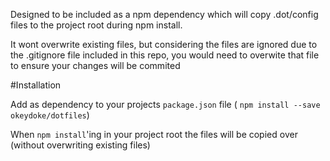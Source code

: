 Designed to be included as a npm dependency which will copy .dot/config files to the project root during npm install.

It wont overwrite existing files, but considering the files are ignored due to the .gitignore file included in this repo, you would need to overwite that file to ensure your changes will be commited

#Installation

Add as dependency to your projects `package.json` file ( `npm install --save okeydoke/dotfiles`)

When `npm install`'ing in your project root the files will be copied over (without overwriting existing files)